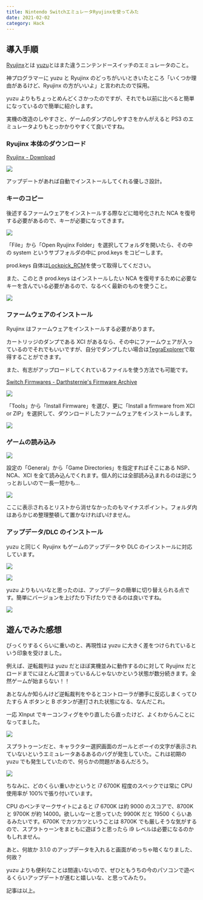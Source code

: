 ```yaml
---
title: Nintendo SwitchエミュレータRyujinxを使ってみた
date: 2021-02-02
category: Hack
---
```


## 導入手順

[Ryujinx](https://ryujinx.org/)とは [yuzu](https://yuzu-emu.org/)とはまた違うニンテンドースイッチのエミュレータのこと。

神プログラマーに yuzu と Ryujinx のどっちがいいときいたところ「いくつか理由があるけど、Ryujinx の方がいいよ」と言われたので採用。

yuzu よりもちょっとめんどくさかったのですが、それでも以前に比べると簡単になっているので簡単に紹介します。

実機の改造のしやすさと、ゲームのダンプのしやすさをかんがえると PS3 のエミュレータよりもとっかかりやすくて良いですね。

### Ryujinx 本体のダウンロード

[Ryujinx - Download](https://ryujinx.org/download/)

![](https://pbs.twimg.com/media/EtM1tduVcAI5tTG?format=png)

アップデートがあれば自動でインストールしてくれる優しさ設計。

### キーのコピー

後述するファームウェアをインストールする際などに暗号化された NCA を復号する必要があるので、キーが必要になってきます。

![](https://pbs.twimg.com/media/EtNDjCDVoAAz9jW?format=png)

「File」から「Open Ryujinx Folder」を選択してフォルダを開いたら、その中の system というサブフォルダの中に prod.keys をコピーします。

prod.keys 自体は[Lockpick_RCM](https://github.com/shchmue/Lockpick_RCM)を使って取得してください。

また、このとき prod.keys はインストールしたい NCA を復号するために必要なキーを含んでいる必要があるので、なるべく最新のものを使うこと。

![](https://pbs.twimg.com/media/EtNDfbJVoAAXSFT?format=png)

### ファームウェアのインストール

Ryujinx はファームウェアをインストールする必要があります。

カートリッジのダンプである XCI があるなら、その中にファームウェアが入っているのでそれでもいいですが、自分でダンプしたい場合は[TegraExplorer](https://github.com/suchmememanyskill/TegraExplorer)で取得することができます。

また、有志がアップロードしてくれているファイルを使う方法でも可能です。

[Switch Firmwares - Darthsternie's Firmware Archive](https://darthsternie.net/switch-firmwares/)

![](https://pbs.twimg.com/media/EtM51dLU4AA6ImB?format=png)

「Tools」から「Install Firmware」を選び、更に「Install a firmware from XCI or ZIP」を選択して、ダウンロードしたファームウェアをインストールします。

![](https://pbs.twimg.com/media/EtM8TUDVcAIEu0x?format=png)

### ゲームの読み込み

![](https://pbs.twimg.com/media/EtNEuFaVkAAKN-d?format=png)

設定の「General」から「Game Directories」を指定すればそこにある NSP、NCA、XCI を全て読み込んでくれます。個人的には全部読み込まれるのは逆にうっとおしいので一長一短かも...

![](https://pbs.twimg.com/media/EtM5wK0UYAEB3YS?format=png)

ここに表示されるとリストから消せなかったのもマイナスポイント。フォルダ内はあらかじめ整理整頓して置かなければいけません。

### アップデータ/DLC のインストール

yuzu と同じく Ryujinx もゲームのアップデータや DLC のインストールに対応しています。

![](https://pbs.twimg.com/media/EtNKFeqU0AAWh-r?format=png)

![](https://pbs.twimg.com/media/EtNKJMbVkAIhgwg?format=png)

yuzu よりもいいなと思ったのは、アップデータの簡単に切り替えられる点です。簡単にバージョンを上げたり下げたりできるのは良いですね。

![](https://pbs.twimg.com/media/EtNJ_eAU4AM7ZAu?format=png)

## 遊んでみた感想

びっくりするくらいに重いのと、再現性は yuzu に大きく差をつけられているという印象を受けました。

例えば、逆転裁判は yuzu だとほぼ実機並みに動作するのに対して Ryujinx だとロードまでにほとんど固まっているんじゃないかという状態が数分続きます。全然ゲームが始まらない！！

あとなんか知らんけど逆転裁判をやるとコントローラが勝手に反応しまくってひたすら A ボタンと B ボタンが連打された状態になる、なんだこれ。

一応 XInput でキーコンフィグをやり直したら直ったけど、よくわからんことになってました。

![](https://pbs.twimg.com/media/EtNI4VvVcAEeTn0?format=png)

スプラトゥーンだと、キャラクター選択画面のガールとボーイの文字が表示されていないというエミュレータあるあるのバグが発生していた。これは初期の yuzu でも発生していたので、何らかの問題があるんだろう。

![](https://pbs.twimg.com/media/EtNCDQDVcAQIkXS?format=png)

ちなみに、どのくらい重いかというと i7 6700K 程度のスペックでは常に CPU 使用率が 100%で張り付いています。

CPU のベンチマークサイトによると i7 6700K は約 9000 のスコアで、8700K と 9700K が約 14000。欲しいなーと思っていた 9900K だと 19500 くらいあるみたいです。6700K でカツカツということは 8700K でも厳しそうな気がするので、スプラトゥーンをまともに遊ぼうと思ったら i9 レベルは必要になるのかもしれません。

あと、何故か 3.1.0 のアップデータを入れると画面がめっちゃ暗くなりました、何故？

yuzu よりも便利なことは間違いないので、ぜひともうちの今のパソコンで遊べるくらいアップデートが進むと嬉しいな、と思ってみたり。

記事は以上。
